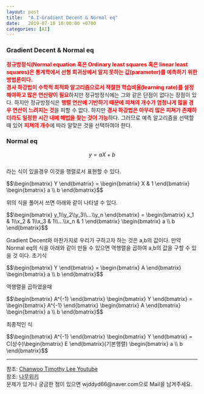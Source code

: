```yaml
---
layout: post
title:  "A.I-Gradient Decent & Normal eq"
date:   2019-07-10 10:00:00 +0700
categories: [AI]
---
```


### Gradient Decent & Normal eq
<script type="text/javascript" src="https://cdn.mathjax.org/mathjax/latest/MathJax.js?config=TeX-AMS_HTML"></script>

<span style ="color: red">**정규방정식(Normal equation 혹은 Ordinary least squares 혹은 linear least squares)은 통계학에서 선형 회귀상에서 알지 못하는 값(parameter)를 예측하기 위한 방법론이다.**</span>  
<span style ="color: red">**경사 하강법이 수학적 최적화 알고리즘으로서 적절한 학습비율(learning rate)를 설정해야하고 많은 연산량이 필요**</span>하지만 정규방정식에는 그와 같은 단점이 없다는 장점이 있다. 하지만 정규방정식은 <span style ="color: red">**행렬 연산에 기반하기 때문에 피쳐의 개수가 엄청나게 많을 경우 연산이 느려지는 것**</span>을 피할 수 없다. 하지만 <span style ="color: red">**경사 하강법은 아무리 많은 피쳐가 존재하더라도 일정한 시간 내에 해법을 찾는 것이 가능**</span>하다. 그러므로 예측 알고리즘을 선택할 때 있어 <span style ="color: red">**피쳐의 개수**</span>에 따라 알맞은 것을 선택하여야 한다.  
### Normal eq
$$y= a X + b$$  
라는 식이 있을경우 이것을 행렬로서 표현할 수 있다.  
<p>$$\begin{bmatrix} Y \end{bmatrix} = \begin{bmatrix} X & 1 \end{bmatrix} \begin{bmatrix} a \\ b \end{bmatrix}$$</p>  
위의 식을 풀어서 쓰면 아래와 같이 나타낼 수 있다.  
<p>$$\begin{bmatrix} y_1\\y_2\\y_3\\...\\y_n \end{bmatrix} = \begin{bmatrix} x_1 & 1\\x_2 & 1\\x_3 & 1\\...\\x_n & 1 \end{bmatrix} \begin{bmatrix} a \\ b \end{bmatrix}$$</p>  
Gradient Decent와 마찬가지로 우리가 구하고자 하는 것은 a,b의 값이다.  
만약 Normal eq의 식을 아래와 같이 만들 수 있으면 역행렬을 곱하여 a,b의 값을 구할 수 있을 것 이다.  
초기식  
<p>$$\begin{bmatrix} Y \end{bmatrix} = \begin{bmatrix} A \end{bmatrix} \begin{bmatrix} a \\ b \end{bmatrix}$$</p>  
역행렬을 곱하였을때  
<p>$$\begin{bmatrix} A^{-1} \end{bmatrix} \begin{bmatrix} Y \end{bmatrix} = \begin{bmatrix} A^{-1} \end{bmatrix} \begin{bmatrix} A \end{bmatrix} \begin{bmatrix} a \\ b \end{bmatrix}$$</p>  
최종적인 식  
<p>$$\begin{bmatrix} A^{-1} \end{bmatrix} \begin{bmatrix} Y \end{bmatrix} = C(상수)\begin{bmatrix} E \end{bmatrix}(기본행렬) \begin{bmatrix} a \\ b \end{bmatrix}$$</p>  
<hr>
참조: <a href="https://www.youtube.com/watch?v=M9Gsi3VBTYM&list=PL1H8jIvbSo1q6PIzsWQeCLinUj_oPkLjc&index=22">Chanwoo Timothy Lee Youtube</a> <br>
참조: <a href="https://ko.wikipedia.org/wiki/%EC%A0%95%EA%B7%9C%EB%B0%A9%EC%A0%95%EC%8B%9D">나무위키</a> <br>
문제가 있거나 궁금한 점이 있으면 wjddyd66@naver.com으로  Mail을 남겨주세요.
